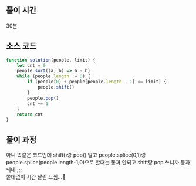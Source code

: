 ## 풀이 시간
30분   

## 소스 코드
```jsx
function solution(people, limit) {
    let cnt = 0
    people.sort((a, b) => a - b)
    while (people.length != 0) {
        if (people[0] + people[people.length - 1] <= limit) {
            people.shift()
        }
        people.pop()
        cnt += 1
    }
    return cnt
}
```   

## 풀이 과정
아니 똑같은 코드인데 shift()랑 pop() 말고 people.splice(0,1)랑 people.splice(people.length-1,0)으로 할때는 통과 안되고 shift랑 pop 쓰니까 통과되네 ;;;    
쓸데없이 시간 날린 느낌...🥲
